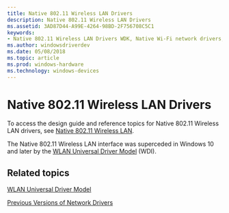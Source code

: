 ```yaml
---
title: Native 802.11 Wireless LAN Drivers
description: Native 802.11 Wireless LAN Drivers
ms.assetid: 3AD87D44-A99E-4264-98BD-2F756708C5C1
keywords:
- Native 802.11 Wireless LAN Drivers WDK, Native Wi-Fi network drivers, Native 802.11 wlan drivers
ms.author: windowsdriverdev
ms.date: 05/08/2018
ms.topic: article
ms.prod: windows-hardware
ms.technology: windows-devices
---
```


# Native 802.11 Wireless LAN Drivers

To access the design guide and reference topics for Native 802.11 Wireless LAN drivers, see [Native 802.11 Wireless LAN](https://docs.microsoft.com/previous-versions/windows/hardware/wireless/native-802-11-wireless-lan). 

The Native 802.11 Wireless LAN interface was superceded in Windows 10 and later by the [WLAN Universal Driver Model](wifi-universal-driver-model.md) (WDI).

## Related topics

[WLAN Universal Driver Model](wifi-universal-driver-model.md)

[Previous Versions of Network Drivers](previous-versions-of-network-drivers.md)